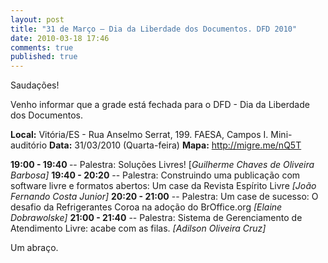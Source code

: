 ```yaml
---
layout: post
title: "31 de Março – Dia da Liberdade dos Documentos. DFD 2010"
date: 2010-03-18 17:46
comments: true
published: true
---
```


Saudações!

Venho informar que a grade está fechada para o DFD - Dia da Liberdade dos Documentos.

<strong>Local:</strong> Vitória/ES - Rua Anselmo Serrat, 199. FAESA, Campos I. Mini-auditório
<strong>Data:</strong> 31/03/2010 (Quarta-feira)
<strong>Mapa:</strong> <a href="http://migre.me/nQ5T">http://migre.me/nQ5T</a>

<strong>19:00 - 19:40 </strong>-- Palestra: Soluções Livres! [<em>Guilherme Chaves de Oliveira Barbosa]</em>
<strong>19:40 - 20:20</strong> -- Palestra: Construindo uma publicação com software livre e formatos abertos: Um case da Revista Espírito Livre <em>[João Fernando Costa Junior]</em>
<strong>20:20 - 21:00</strong> -- Palestra: Um case de sucesso: O desafio da Refrigerantes Coroa na adoção do BrOffice.org <em>[Elaine Dobrawolske]</em>
<strong>21:00 - 21:40</strong> -- Palestra: Sistema de Gerenciamento de Atendimento Livre: acabe com as filas. <em>[Adilson Oliveira Cruz] </em>

Um abraço.
